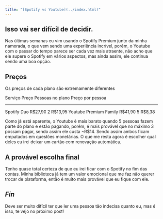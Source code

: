 ```yaml
---
title: "[Spotify vs Youtube](../index.html)"
---
```


<head>
<meta name="viewport" content="width=device-width, initial-scale=1" />
<meta charset="utf-8">
<title>Sea</title>
<link rel="stylesheet" href="./src/styles.css " />
<link rel="stylesheet" href="./src/colors.css " />
</head>

## Isso vai ser difícil de decidir.

Nas últimas semanas eu vim usando o Spotify Premium junto da minha
namorada, o que vem sendo uma experiência incrível, porém, o Youtube com
o passar do tempo parece ser cada vez mais atraente, não acho que ele
supere o Spotify em vários aspectos, mas ainda assim, ele continua sendo
uma boa opção.

## Preços

Os preços de cada plano são extremamente diferentes

  Serviço                  Preço      Pessoas no plano   Preço por pessoa
  ------------------------ ---------- ------------------ ------------------
  Spotify Duo              R\$27,90   2                  R\$13,95
  Youtube Premium Family   R\$41,90   5                  R\$8,38

Como já está aparente, o Youtube é mais barato quando 5 pessoas fazem
parte do plano e estão pagando, porém, é mais provável que no máximo 3
possam pagar, sendo assim ele custa \~R\$14. Sendo assim ambos ficam
empatados em questões monetárias. O que me resta agora é escolher qual
deles eu irei deixar um cartão com renovação automática.

## A provável escolha final

Tenho quase total certeza de que eu irei ficar com o Spotify no fim das
contas. Minha biblioteca já tem um valor emocional que me faz não querer
trocar de plataforma, então é muito mais provável que eu fique com ele.

## *Fin*

Deve ser muito difícil ter que ler uma pessoa tão indecisa quanto eu,
mas é isso, te vejo no próximo post!
